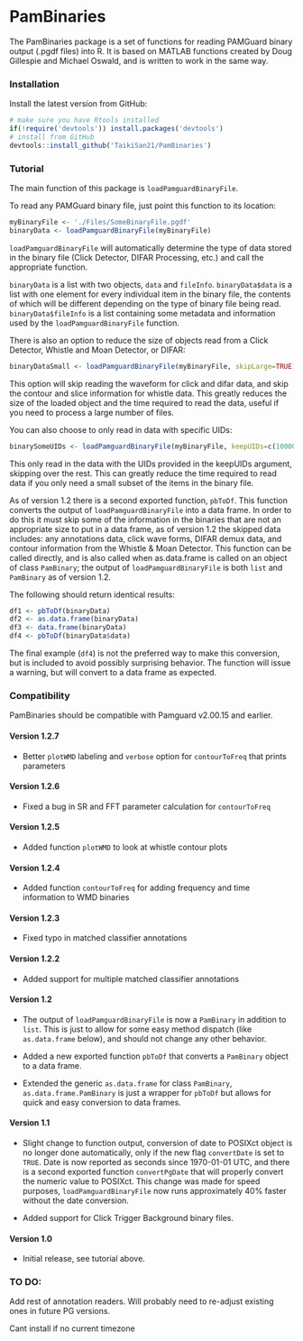# PamBinaries

The PamBinaries package is a set of functions for reading PAMGuard binary output
(.pgdf files) into R. It is based on MATLAB functions created by Doug Gillespie
and Michael Oswald, and is written to work in the same way.

### Installation

Install the latest version from GitHub:

```r
# make sure you have Rtools installed
if(!require('devtools')) install.packages('devtools')
# install from GitHub
devtools::install_github('TaikiSan21/PamBinaries')

```

### Tutorial

The main function of this package is `loadPamguardBinaryFile`.

To read any PAMGuard binary file, just point this function to its location:

```r
myBinaryFile <- './Files/SomeBinaryFile.pgdf'
binaryData <- loadPamguardBinaryFile(myBinaryFile)
```
`loadPamguardBinaryFile` will automatically determine the type of data
stored in the binary file (Click Detector, DIFAR Processing, etc.) and call
the appropriate function. 

`binaryData` is a list with two objects, `data`
and `fileInfo`. `binaryData$data` is a list with one element for every 
individual item in the binary file, the contents of which will be different
depending on the type of binary file being read. `binaryData$fileInfo` 
is a list containing some metadata and information used by the 
`loadPamguardBinaryFile` function.

There is also an option to reduce the size of objects read from a 
Click Detector, Whistle and Moan Detector, or DIFAR:

```r
binaryDataSmall <- loadPamguardBinaryFile(myBinaryFile, skipLarge=TRUE)
```

This option will skip reading the waveform for click and difar data, and
skip the contour and slice information for whistle data. This greatly reduces
the size of the loaded object and the time required to read the data, useful
if you need to process a large number of files.

You can also choose to only read in data with specific UIDs:

```r
binarySomeUIDs <- loadPamguardBinaryFile(myBinaryFile, keepUIDs=c(100000001, 100000002))
```

This only read in the data with the UIDs provided in the keepUIDs argument, skipping over
the rest. This can greatly reduce the time required to read data if you only need a
small subset of the items in the binary file.

As of version 1.2 there is a second exported function, `pbToDf`. This function converts
the output of `loadPamguardBinaryFile` into a data frame. In order to do this it must
skip some of the information in the binaries that are not an appropriate size to put in
a data frame, as of version 1.2 the skipped data includes: any annotations data, click
wave forms, DIFAR demux data, and contour information from the Whistle & Moan Detector.
This function can be called directly, and is also called when as.data.frame is called 
on an object of class `PamBinary`; the output of `loadPamguardBinaryFile` is both `list`
and `PamBinary` as of version 1.2. 

The following should return identical results:

```r
df1 <- pbToDf(binaryData)
df2 <- as.data.frame(binaryData)
df3 <- data.frame(binaryData)
df4 <- pbToDf(binaryData$data)
```

The final example (`df4`) is not the preferred way to make this conversion, but is
included to avoid possibly surprising behavior. The function will issue a warning,
but will convert to a data frame as expected.

### Compatibility

PamBinaries should be compatible with Pamguard v2.00.15 and earlier.

#### Version 1.2.7

* Better `plotWMD` labeling and `verbose` option for `contourToFreq` that prints parameters

#### Version 1.2.6

* Fixed a bug in SR and FFT parameter calculation for `contourToFreq`

#### Version 1.2.5

* Added function `plotWMD` to look at whistle contour plots

#### Version 1.2.4 

* Added function `contourToFreq` for adding frequency and time information to WMD binaries

#### Version 1.2.3

* Fixed typo in matched classifier annotations

#### Version 1.2.2

* Added support for multiple matched classifier annotations

#### Version 1.2

* The output of `loadPamguardBinaryFile` is now a `PamBinary` in addition to `list`.
This is just to allow for some easy method dispatch (like `as.data.frame` below),
and should not change any other behavior.

* Added a new exported function `pbToDf` that converts a `PamBinary` object to a
data frame. 

* Extended the generic `as.data.frame` for class `PamBinary`, `as.data.frame.PamBinary`
is just a wrapper for `pbToDf` but allows for quick and easy conversion to data frames.

#### Version 1.1

* Slight change to function output, conversion of date to POSIXct object is no longer
done automatically, only if the new flag `convertDate` is set to `TRUE`. Date is now
reported as seconds since 1970-01-01 UTC, and there is a second exported function
`convertPgDate` that will properly convert the numeric value to POSIXct. This change
was made for speed purposes, `loadPamguardBinaryFile` now runs approximately 40% faster
without the date conversion.

* Added support for Click Trigger Background binary files.

#### Version 1.0

* Initial release, see tutorial above.

### TO DO:

Add rest of annotation readers. Will probably need to re-adjust existing ones in future
PG versions.

Cant install if no current timezone
